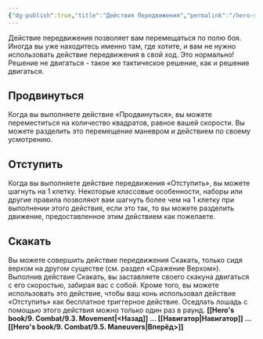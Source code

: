 ```yaml
---
{"dg-publish":true,"title":"Действия Передвижения","permalink":"/hero-s-book/9-combat/9-4-move-actions/","dgPassFrontmatter":true}
---
```


Действие передвижения позволяет вам перемещаться по полю боя. Иногда вы уже находитесь именно там, где хотите, и вам не нужно использовать действие передвижения в свой ход. Это нормально! Решение не двигаться - такое же тактическое решение, как и решение двигаться.
## Продвинуться
Когда вы выполняете действие «Продвинуться», вы можете переместиться на количество квадратов, равное вашей скорости. Вы можете разделить это перемещение маневром и действием по своему усмотрению.
## Отступить
Когда вы выполняете действие передвижения «Отступить», вы можете шагнуть на 1 клетку. Некоторые классовые особенности, наборы или другие правила позволяют вам шагнуть более чем на 1 клетку при выполнении этого действия, если это так, то вы можете разделить движение, предоставленное этим действием как пожелаете.
## Скакать
Вы можете совершить действие передвижения Скакать, только сидя верхом на другом существе (см. раздел «Сражение Верхом»). Выполнив действие Скакать, вы заставляете своего скакуна двигаться с его скоростью, забирая вас с собой. Кроме того, вы можете использовать это действие, чтобы ваш конь использовал действие «Отступить» как бесплатное триггерное действие. Оседлать лошадь с помощью этого действия можно только один раз в раунд.
**[[Hero's book/9. Combat/9.3. Movement\|<Назад]] ... [[Навигатор\|Навигатор]] ... [[Hero's book/9. Combat/9.5. Maneuvers\|Вперёд>]]**